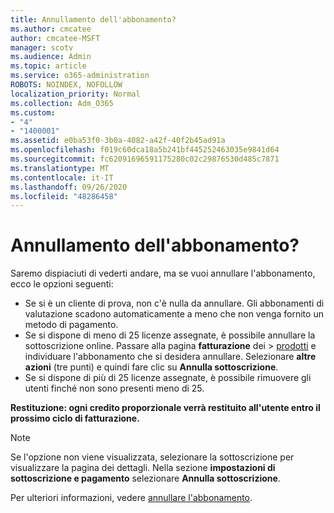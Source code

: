 ```yaml
---
title: Annullamento dell'abbonamento?
ms.author: cmcatee
author: cmcatee-MSFT
manager: scotv
ms.audience: Admin
ms.topic: article
ms.service: o365-administration
ROBOTS: NOINDEX, NOFOLLOW
localization_priority: Normal
ms.collection: Adm_O365
ms.custom:
- "4"
- "1400001"
ms.assetid: e0ba53f0-3b0a-4082-a42f-40f2b45ad91a
ms.openlocfilehash: f019c60dca18a5b241bf445252463035e9841d64
ms.sourcegitcommit: fc62091696591175280c02c29876530d485c7871
ms.translationtype: MT
ms.contentlocale: it-IT
ms.lasthandoff: 09/26/2020
ms.locfileid: "48286458"
---
```

# <a name="canceling-your-subscription"></a>Annullamento dell'abbonamento?

Saremo dispiaciuti di vederti andare, ma se vuoi annullare l'abbonamento, ecco le opzioni seguenti:
  
- Se si è un cliente di prova, non c'è nulla da annullare. Gli abbonamenti di valutazione scadono automaticamente a meno che non venga fornito un metodo di pagamento.
- Se si dispone di meno di 25 licenze assegnate, è possibile annullare la sottoscrizione online. Passare alla pagina **fatturazione** dei \> [prodotti](https://go.microsoft.com/fwlink/p/?linkid=842054) e individuare l'abbonamento che si desidera annullare. Selezionare **altre azioni** (tre punti) e quindi fare clic su **Annulla sottoscrizione**.
- Se si dispone di più di 25 licenze assegnate, è possibile rimuovere gli utenti finché non sono presenti meno di 25.
  
**Restituzione: ogni credito proporzionale verrà restituito all'utente entro il prossimo ciclo di fatturazione.**

> [!NOTE]
> Se l'opzione non viene visualizzata, selezionare la sottoscrizione per visualizzare la pagina dei dettagli. Nella sezione **impostazioni di sottoscrizione e pagamento** selezionare **Annulla sottoscrizione**.

Per ulteriori informazioni, vedere [annullare l'abbonamento](https://docs.microsoft.com/microsoft-365/commerce/subscriptions/cancel-your-subscription).